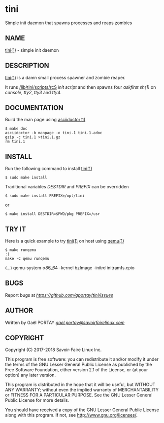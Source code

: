 # tini

Simple init daemon that spawns processes and reaps zombies

## NAME

[tini(1)] - simple init daemon

## DESCRIPTION

[tini(1)] is a damn small process spawner and zombie reaper.

It runs [/lib/tini/scripts/rcS] _init script_ and then spawns four _askfirst_
*sh(1)* on _console_, _tty2_, _tty3_ and _tty4_.

## DOCUMENTATION

Build the man page using [asciidoctor(1)]

	$ make doc
	asciidoctor -b manpage -o tini.1 tini.1.adoc
	gzip -c tini.1 >tini.1.gz
	rm tini.1

## INSTALL

Run the following command to install [tini(1)]

	$ sudo make install

Traditional variables *DESTDIR* and *PREFIX* can be overridden

	$ sudo make install PREFIX=/opt/tini

or

	$ make install DESTDIR=$PWD/pkg PREFIX=/usr

## TRY IT

Here is a quick example to try [tini(1)] on host using [qemu(1)]

	$ make runqemu                                                                            :(
	make -C qemu runqemu
  (...)
	qemu-system-x86_64 -kernel bzImage -initrd initramfs.cpio

## BUGS

Report bugs at *https://github.com/gportay/tini/issues*

## AUTHOR

Written by Gaël PORTAY *gael.portay@savoirfairelinux.com*

## COPYRIGHT

Copyright (C) 2017-2018 Savoir-Faire Linux Inc.

This program is free software: you can redistribute it and/or modify
it under the terms of the GNU Lesser General Public License as published by
the Free Software Foundation, either version 2.1 of the License, or
(at your option) any later version.

This program is distributed in the hope that it will be useful,
but WITHOUT ANY WARRANTY; without even the implied warranty of
MERCHANTABILITY or FITNESS FOR A PARTICULAR PURPOSE.  See the
GNU Lesser General Public License for more details.

You should have received a copy of the GNU Lesser General Public License
along with this program.  If not, see <http://www.gnu.org/licenses/>.

[tini(1)]: tini.1.adoc
[asciidoctor(1)]: https://asciidoctor.org/man/asciidoctor/
[qemu(1)]: https://github.com/qemu/qemu
[/lib/tini/scripts/rcS]: qemu/rcS
